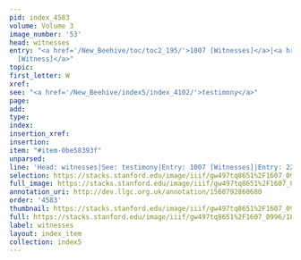 ```yaml
---
pid: index_4583
volume: Volume 3
image_number: '53'
head: witnesses
entry: "<a href='/New_Beehive/toc/toc2_195/'>1007 [Witnesses]</a>|<a href='/New_Beehive/toc/toc2_386/'>2209
  [Witness]</a>"
topic: 
first_letter: W
xref: 
see: "<a href='/New_Beehive/index5/index_4102/'>testimony</a>"
page: 
add: 
type: 
index: 
insertion_xref: 
insertion: 
item: "#item-0be58393f"
unparsed: 
line: 'Head: witnesses|See: testimony|Entry: 1007 [Witnesses]|Entry: 2209 [Witness]|#item-0be58393f'
selection: https://stacks.stanford.edu/image/iiif/gw497tq8651%2F1607_0996/180,2383,691,202/full/0/default.jpg
full_image: https://stacks.stanford.edu/image/iiif/gw497tq8651%2F1607_0996/full/full/0/default.jpg
annotation_uri: http://dev.llgc.org.uk/annotation/1560792860680
order: '4583'
thumbnail: https://stacks.stanford.edu/image/iiif/gw497tq8651%2F1607_0996/180,2383,691,202/150,/0/default.jpg
full: https://stacks.stanford.edu/image/iiif/gw497tq8651%2F1607_0996/180,2383,691,202/full/0/default.jpg
label: witnesses
layout: index_item
collection: index5
---
```

